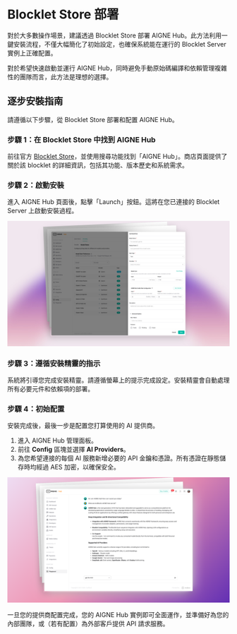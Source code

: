# Blocklet Store 部署

對於大多數操作場景，建議透過 Blocklet Store 部署 AIGNE Hub。此方法利用一鍵安裝流程，不僅大幅簡化了初始設定，也確保系統能在運行的 Blocklet Server 實例上正確配置。

對於希望快速啟動並運行 AIGNE Hub，同時避免手動原始碼編譯和依賴管理複雜性的團隊而言，此方法是理想的選擇。

## 逐步安裝指南

請遵循以下步驟，從 Blocklet Store 部署和配置 AIGNE Hub。

### 步驟 1：在 Blocklet Store 中找到 AIGNE Hub

前往官方 [Blocklet Store](https://store.blocklet.dev)，並使用搜尋功能找到「AIGNE Hub」。商店頁面提供了關於該 blocklet 的詳細資訊，包括其功能、版本歷史和系統需求。

### 步驟 2：啟動安裝

進入 AIGNE Hub 頁面後，點擊「Launch」按鈕。這將在您已連接的 Blocklet Server 上啟動安裝過程。

![AIGNE Hub in Blocklet Store](../../../blocklets/core/screenshots/c29f08420df8ea9a199fcb5ffe06febe.png)

### 步驟 3：遵循安裝精靈的指示

系統將引導您完成安裝精靈。請遵循螢幕上的提示完成設定。安裝精靈會自動處理所有必要元件和依賴項的部署。

### 步驟 4：初始配置

安裝完成後，最後一步是配置您打算使用的 AI 提供商。

1.  進入 AIGNE Hub 管理面板。
2.  前往 **Config** 區塊並選擇 **AI Providers**。
3.  為您希望連接的每個 AI 服務新增必要的 API 金鑰和憑證。所有憑證在靜態儲存時均經過 AES 加密，以確保安全。

![Configure AI Providers](../../../blocklets/core/screenshots/d037b6b6b092765ccbfa58706c241622.png)

一旦您的提供商配置完成，您的 AIGNE Hub 實例即可全面運作，並準備好為您的內部團隊，或（若有配置）為外部客戶提供 API 請求服務。